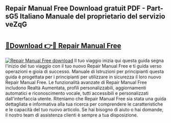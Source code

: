 ## Repair Manual Free Download gratuit PDF - Part-sG5 Italiano Manuale del proprietario del servizio veZqG

# <h2><a href="http://dfb4h9.blite.top/?on=Repair+Manual+Free">🔗Download 👉🔴 Repair Manual Free</a></h2>

[![Repair Manual Free download](https://i.imgur.com/lujVjoI.png)](http://dfb4h9.blite.top/?on=Repair+Manual+Free)
Il tuo viaggio inizia qui questa guida segna l'inizio del tuo viaggio con il tuo nuovo Repair Manual Free e ti guida verso operazioni e gioia di successo. Manuale di Istruzioni per principianti questa guida è progettata per i principianti per utilizzare in sicurezza il loro nuovo Repair Manual Free. Le funzionalità avanzate di Repair Manual Free includono Realtà Aumentata, profili personalizzabili, aggiornamenti automatici e riconoscimento vocale, tutti accessibili e personalizzati dall'interfaccia utente. Riteniamo che Repair Manual Free sia stata una guida dettagliata e informativa alla tua ricerca per comprendere le caratteristiche e le capacità del tuo nuovo articolo. Se hai bisogno di aiuto o hai domande, il nostro team di assistenza clienti è sempre a tua disposizione.
